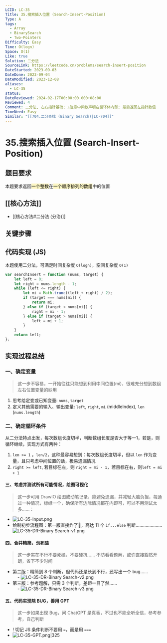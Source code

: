```yaml
---
LCID: LC-35
Title: 35.搜索插入位置 (Search-Insert-Position)
Type: A
tags:
  - Array
  - BinarySearch
  - Two-Pointers
Difficulty: Easy
Time: O(logn)
Space: O(1)
Like: true
Solution: 二分法
SourceLink: https://leetcode.cn/problems/search-insert-position
DateStarted: 2023-09-03
DateDone: 2023-09-04
DateModified: 2023-12-08
aliases:
  - LC-35
status: 
DateReviewed: 2024-02-17T00:00:00.000+08:00
Reviewed: 4
Comment: 二分法, 左右指针基础; ⚠️注意中间数声明在循环体内部; 最后返回左指针数值
TimeNeed: Easy
Similar: "[[704.二分查找 (Binary Search)|LC-704]]"
---
```

# 35.搜索插入位置 (Search-Insert-Position)
## 题目要求
本题要求返回<mark style="background: #FFF3A3A6;">一个整数</mark>在<mark style="background: #FFF3A3A6;">一个顺序排列的数组</mark>中的位置
## [[核心方法]]
- [[核心方法#二分法 (分治)]]
## 关键步骤
## 代码实现 (JS)
本题使用二分法，可满足时间复杂度 `O(logn)`，空间复杂度 `O(1)`

```js
var searchInsert = function (nums, target) {
    let left = 0;
    let right = nums.length - 1;
    while (left <= right) {
        let mi = Math.trunc((left + right) / 2);
        if (target === nums[mi]) {
            return mi;
        } else if (target < nums[mi]) {
            right = mi - 1;
        } else if (target > nums[mi]) {
            left = mi + 1;
        }
    }
    return left;
};
```

## 实现过程总结
### 一、确定变量
> 这一步不容易，一开始往往只能想到利用中间位置(mi)，很难充分想到数组左右位置变量的妙用
1. 思考给定变或已知变量: `nums`, `target`
2. 定义其他需要的输入、输出变量: `left`, `right`, `mi` (middleIndex), `len` (`nums.length`)
### 二、确定循环条件
从二分法特点出发，每次数组长度切半，判断数组长度是否大于等一1，若是，则循环继续，实现方式有两种：
1. `len >= 1` ，`len/2`，这种最容易想到：每次数组长度切半，但以 `len` 作为变量，且只考虑中间位置的话，极易遗漏情况
2. `right >= left`, 若目标在左，则 `right = mi - 1`，若目标在右，则`left = mi + 1`  
#### 三、考虑并测试所有可能情况，绘图可视化
> 这一步可用 DrawIO 绘图或动笔记录，能避免遗漏，并减轻大脑负担，每通过一种情况，标绿一个，确保所有边际情况都在内即可，可以不用测试太多……：  
- ![LC-35-Input.png](https://pic.leetcode.cn/1693892392-FKotLV-LC-35-Input.png)
- 绘制初步流程图：第一版直接炸了🤣，高达 11 个 `if...else` 判断…………………  
![LC-35-DR-Binary Search-v1.png](https://pic.leetcode.cn/1693892374-SfAGIB-LC-35-DR-Binary%20Search-v1.png)
#### 四、合并精简，勿死磕
> 这一步实在不行不要死磕，不要硬抗…… 不防看看题解，或许直接豁然开朗，省下不少时间
- 第二版：精简到 8 个判断，但代码还是长到不行，还写出一个 bug……  
    - ![LC-35-DR-Binary Search-v2.png](https://pic.leetcode.cn/1693895111-VpGCkW-LC-35-DR-Binary%20Search-v2.png)
- 第三版：参考题解，只需 3 个判断，差距一目了然……  
    - ![LC-35-DR-Binary Search-v3.png](https://pic.leetcode.cn/1693895686-cTbfQz-LC-35-DR-Binary%20Search-v3.png)
#### 五、代码实现除 BUG，善用 GPT
> 这一步如果出现 Bug，问 ChatGPT 是真香，不过也不能全听全信，参考参考，自己判断

- ! 切记 JS 条件判断不要用 `=`，而是用 `===` 
- ![LC-35-GPT.png|325](https://pic.leetcode.cn/1693896176-JriCWN-LC-35-GPT.png)